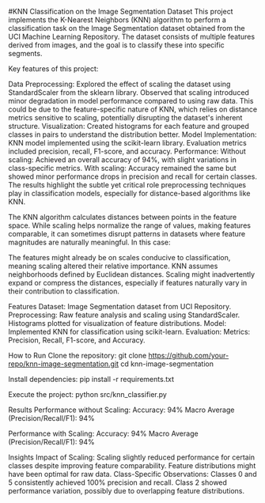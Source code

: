 #KNN Classification on the Image Segmentation Dataset
This project implements the K-Nearest Neighbors (KNN) algorithm to perform a classification task on the Image Segmentation dataset obtained from the UCI Machine Learning Repository. The dataset consists of multiple features derived from images, and the goal is to classify these into specific segments.

Key features of this project:

Data Preprocessing:
Explored the effect of scaling the dataset using StandardScaler from the sklearn library.
Observed that scaling introduced minor degradation in model performance compared to using raw data. This could be due to the feature-specific nature of KNN, which relies on distance metrics sensitive to scaling, potentially disrupting the dataset's inherent structure.
Visualization:
Created histograms for each feature and grouped classes in pairs to understand the distribution better.
Model Implementation:
KNN model implemented using the scikit-learn library.
Evaluation metrics included precision, recall, F1-score, and accuracy.
Performance:
Without scaling: Achieved an overall accuracy of 94%, with slight variations in class-specific metrics.
With scaling: Accuracy remained the same but showed minor performance drops in precision and recall for certain classes.
The results highlight the subtle yet critical role preprocessing techniques play in classification models, especially for distance-based algorithms like KNN.

The KNN algorithm calculates distances between points in the feature space. While scaling helps normalize the range of values, making features comparable, it can sometimes disrupt patterns in datasets where feature magnitudes are naturally meaningful. In this case:

The features might already be on scales conducive to classification, meaning scaling altered their relative importance.
KNN assumes neighborhoods defined by Euclidean distances. Scaling might inadvertently expand or compress the distances, especially if features naturally vary in their contribution to classification.

Features
Dataset: Image Segmentation dataset from UCI Repository.
Preprocessing:
Raw feature analysis and scaling using StandardScaler.
Histograms plotted for visualization of feature distributions.
Model:
Implemented KNN for classification using scikit-learn.
Evaluation:
Metrics: Precision, Recall, F1-score, and Accuracy.

How to Run
Clone the repository:
git clone https://github.com/your-repo/knn-image-segmentation.git
cd knn-image-segmentation

Install dependencies:
pip install -r requirements.txt

Execute the project:
python src/knn_classifier.py

Results
Performance without Scaling:
Accuracy: 94%
Macro Average (Precision/Recall/F1): 94%

Performance with Scaling:
Accuracy: 94%
Macro Average (Precision/Recall/F1): 94%

Insights
Impact of Scaling:
Scaling slightly reduced performance for certain classes despite improving feature comparability.
Feature distributions might have been optimal for raw data.
Class-Specific Observations:
Classes 0 and 5 consistently achieved 100% precision and recall.
Class 2 showed performance variation, possibly due to overlapping feature distributions.


